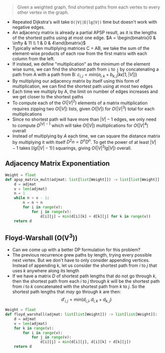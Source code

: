 > Given a weighted graph, find shortest paths from each vertex to every other vertex in the graph.

- Repeated Dijkstra's will take `O(|V||E|lg|V|)` time but doesn't work with negative edges.
- An adjacency matrix is already a partial APSP result, as it is the lengths of the shortest paths using at most one edge.
$A = \begin{bmatrix}0 & \infty & 11 \\ 1 & 0 & 4\end{bmatrix}$
- Typically when multiplying matrices C = AB, we take the sum of the element-wise products of each row from the first matrix with each column from the left.
- If instead, we define "multiplication" as the minimum of the element wise sums, we can find the shortest path from `i` to `j` by concatenating a path from A with a path from B:
	$c_{i,j} = min(a_{i,k}+b_{k,j}|k\epsilon [1,|V|])$ 
- By multiplying our adjacency matrix by itself using this form of multiplication, we can find the shortest path using at most two edges
- Each time we multiply by A, the limit on number of edges increases and we get closer to the shortest paths
- To compute each of the $O(|V|^2)$ elements of a matrix multiplication requires zipping two $O(|V|)$ lists, given $O(|V|)$ for $O(|V|^3)$ total for each multiplications
- Since no shortest path will have more than $|V| - 1$ edges, we only need to compute $D^{|V|-1}$ which will take $O(|V|)$ multiplications for $O(|V|^4)$ overall
- Instead of multiplying by $A$ each time, we can square the distance matrix by multiplying it with itself $D^2n = D^n D^n$. To get the power of at least $|V|-1$ takes $\lceil lg(|V|-1)\rceil$ squarings, giving $O(|V|^3lg|V|)$ overall.

## Adjacency Matrix Exponentiation
```python
Weight = float
def apsp_matrix_mult(adjmat: list[list[Weight]]) -> list[list[Weight]]:
	d = adjmat
	v = len(adjmat)
	n = 1
	while n < v - 1:
		n = n + n
		for i in range(v):
			for j in range(v):
				d[i][j] = min(d[i][k] + d[k][j] for k in range(v))
	return d
```

## Floyd-Warshall (O(V$^3$))
- Can we come up with a better DP formulation for this problem?
- The previous recurrence grew paths by length, trying every possible next vertex. But we don't have to only consider appending vertices. Instead of appending k, let us consider the shortest path from $i$ to $j$ that uses $k$ anywhere along its length
- If we have a matrix $D$ of shortest path lengths that do not go through $k$, then the shortest path from each $i$ to $j$ through $k$ will be the shortest path from $i$ to $k$ concatenated with the shortest path from $k$ to $j$. So the shortest path lengths that *may* go through $k$ are then:
$$d'_{i,j} = min(d_{i,j}, d_{i,k}+d_{k,j})$$
```python
Weight = float
def floyd_warshall(adjmat: list[list[Weight]]) -> list[list[Weight]]:
	d = adjmat
	v = len(adjmat)
	for k in range(v):
		for i in range(v):
			for j in range(v):
				d[i][j] = min(d[i][j], d[i][k] + d[k][j])
	return d
```
